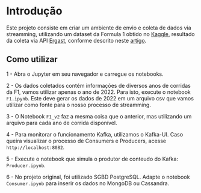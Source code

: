 # Introdução

Este projeto consiste em criar um ambiente de envio e coleta de dados via streamming, utilizando um dataset da Formula 1 obtido no [Kaggle](https://www.kaggle.com/datasets/rohanrao/formula-1-world-championship-1950-2020), resultado da coleta via API [Ergast](http://ergast.com/mrd/), conforme descrito neste [artigo](https://www.kdnuggets.com/building-a-formula-1-streaming-data-pipeline-with-kafka-and-risingwave).  

## Como utilizar

1 - Abra o Jupyter em seu navegador e carregue os notebooks. 

2 - Os dados coletados contém informações de diversos anos de corridas da F1, vamos utilizar apenas o ano de 2022. Para isto, execute o notebook `F1.ipynb`. Este deve gerar os dados de 2022 em um arquivo csv que vamos utilizar como fonte para o nosso processo de streamming. 

3 - O Notebook `F1_v2` faz a mesma coisa que o anterior, mas utilizando um arquivo para cada ano de corrida disponível.

4 - Para monitorar o funcionamento Kafka, utilizamos o Kafka-UI. Caso queira visualizar o processo de Consumers e Producers, acesse `http://localhost:8082`. 

5 - Execute o notebook que simula o produtor de conteudo do Kafka: `Producer.ipynb`. 

6 - No projeto original, foi utilizado SGBD PostgreSQL. Adapte o notebook `Consumer.ipynb` para inserir os dados no MongoDB ou Cassandra. 

<!--
para isto vamos usar o pgadmin para fazer a gestão do banco de dados. Acesse pela URL `link: <`http://localhost:80`. Como login e senha, utilize admin/admin <br>
7 - Configure a conexão ao banco do postgres. <br>
    hostname: postgres <br>
    port: 5432 <br>
    username: admin <br>
10 - Crie o banco de dados f1. <br>
11 - Crie o Schema f1_schema. <br>
12 - Execute o notebook [TABELAS_F1](jupyter\TABELAS_F1.ipynb) <br>
13 - Acesse o Grafana: <http://localhost:3000> . Provavelmente irá pedir login e senha: admin/admin <br>
14 - Faça o import do arquivo Json [F1](grafana\f1.json) no Grafana <br>
15 - Execute o notebook [Consumer](jupyter\Consumer.ipynb) <br>
16 - Abra o Grafana novamente e visualize os graficos e dados sendo atualizados. 
-->